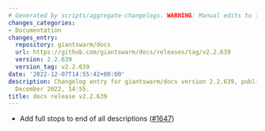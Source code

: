 ```yaml
---
# Generated by scripts/aggregate-changelogs. WARNING: Manual edits to this files will be overwritten.
changes_categories:
- Documentation
changes_entry:
  repository: giantswarm/docs
  url: https://github.com/giantswarm/docs/releases/tag/v2.2.639
  version: 2.2.639
  version_tag: v2.2.639
date: '2022-12-07T14:55:42+00:00'
description: Changelog entry for giantswarm/docs version 2.2.639, published on 07
  December 2022, 14:55.
title: docs release v2.2.639
---
```


- Add full stops to end of all descriptions ([#1647](https://github.com/giantswarm/docs/pull/1647))
